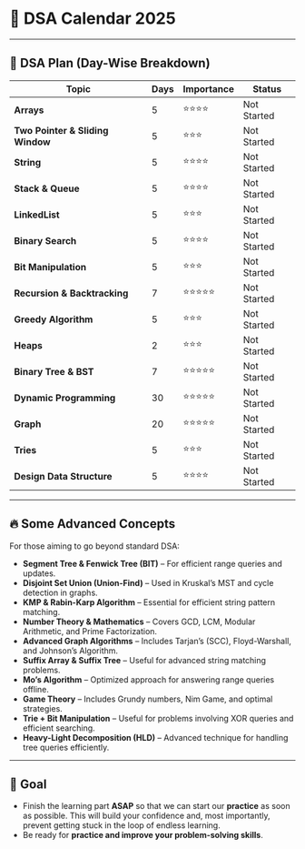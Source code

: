 # 📅 DSA Calendar 2025

---

## 📌 DSA Plan (Day-Wise Breakdown)

| Topic | Days | Importance | Status |
|--------|------|------------|---------|
| **Arrays** | 5 | ⭐⭐⭐⭐ | Not Started |
| **Two Pointer & Sliding Window** | 5 | ⭐⭐⭐ | Not Started |
| **String** | 5 | ⭐⭐⭐⭐ | Not Started |
| **Stack & Queue** | 5 | ⭐⭐⭐⭐ | Not Started |
| **LinkedList** | 5 | ⭐⭐⭐ | Not Started |
| **Binary Search** | 5 | ⭐⭐⭐⭐ | Not Started |
| **Bit Manipulation** | 5 | ⭐⭐⭐ | Not Started |
| **Recursion & Backtracking** | 7 | ⭐⭐⭐⭐⭐ | Not Started |
| **Greedy Algorithm** | 5 | ⭐⭐⭐ | Not Started |
| **Heaps** | 2 | ⭐⭐⭐ | Not Started |
| **Binary Tree & BST** | 7 | ⭐⭐⭐⭐⭐ | Not Started |
| **Dynamic Programming** | 30 | ⭐⭐⭐⭐⭐ | Not Started |
| **Graph** | 20 | ⭐⭐⭐⭐⭐ | Not Started |
| **Tries** | 5 | ⭐⭐⭐ | Not Started |
| **Design Data Structure** | 5 | ⭐⭐⭐⭐ | Not Started |

---

## 🔥 Some Advanced Concepts

For those aiming to go beyond standard DSA:

- **Segment Tree & Fenwick Tree (BIT)** – For efficient range queries and updates.
- **Disjoint Set Union (Union-Find)** – Used in Kruskal’s MST and cycle detection in graphs.
- **KMP & Rabin-Karp Algorithm** – Essential for efficient string pattern matching.
- **Number Theory & Mathematics** – Covers GCD, LCM, Modular Arithmetic, and Prime Factorization.
- **Advanced Graph Algorithms** – Includes Tarjan’s (SCC), Floyd-Warshall, and Johnson’s Algorithm.
- **Suffix Array & Suffix Tree** – Useful for advanced string matching problems.
- **Mo’s Algorithm** – Optimized approach for answering range queries offline.
- **Game Theory** – Includes Grundy numbers, Nim Game, and optimal strategies.
- **Trie + Bit Manipulation** – Useful for problems involving XOR queries and efficient searching.
- **Heavy-Light Decomposition (HLD)** – Advanced technique for handling tree queries efficiently.

---
## 🎯 Goal

- Finish the learning part **ASAP** so that we can start our **practice** as soon as possible. This will build your confidence and, most importantly, prevent getting stuck in the loop of endless learning.
- Be ready for **practice and improve your problem-solving skills**.

